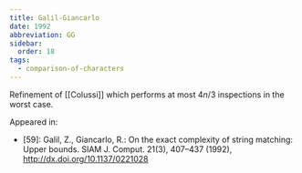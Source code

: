 ```yaml
---
title: Galil-Giancarlo
date: 1992
abbreviation: GG
sidebar:
  order: 18
tags:
  - comparison-of-characters
---
```


Refinement of [[Colussi]] which performs at most $4n/3$ inspections in the worst case.

Appeared in:

- [59]: Galil, Z., Giancarlo, R.: On the exact complexity of string matching: Upper bounds. SIAM J. Comput. 21(3), 407–437 (1992), http://dx.doi.org/10.1137/0221028
